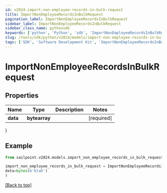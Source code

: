 ```yaml
---
id: v2024-import-non-employee-records-in-bulk-request
title: ImportNonEmployeeRecordsInBulkRequest
pagination_label: ImportNonEmployeeRecordsInBulkRequest
sidebar_label: ImportNonEmployeeRecordsInBulkRequest
sidebar_class_name: pythonsdk
keywords: ['python', 'Python', 'sdk', 'ImportNonEmployeeRecordsInBulkRequest', 'V2024ImportNonEmployeeRecordsInBulkRequest'] 
slug: /tools/sdk/python/v2024/models/import-non-employee-records-in-bulk-request
tags: ['SDK', 'Software Development Kit', 'ImportNonEmployeeRecordsInBulkRequest', 'V2024ImportNonEmployeeRecordsInBulkRequest']
---
```


# ImportNonEmployeeRecordsInBulkRequest


## Properties

Name | Type | Description | Notes
------------ | ------------- | ------------- | -------------
**data** | **bytearray** |  | [required]
}

## Example

```python
from sailpoint.v2024.models.import_non_employee_records_in_bulk_request import ImportNonEmployeeRecordsInBulkRequest

import_non_employee_records_in_bulk_request = ImportNonEmployeeRecordsInBulkRequest(
data=bytes(b'blah')
)

```
[[Back to top]](#) 

